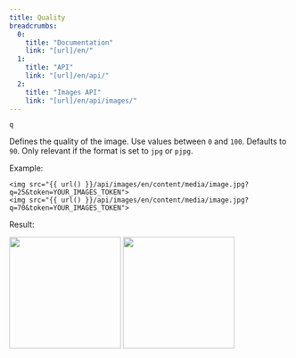```yaml
---
title: Quality
breadcrumbs:
  0:
    title: "Documentation"
    link: "[url]/en/"
  1:
    title: "API"
    link: "[url]/en/api/"
  2:
    title: "Images API"
    link: "[url]/en/api/images/"
---
```


`q`

Defines the quality of the image. Use values between `0` and `100`. Defaults to `90`. Only relevant if the format is set to `jpg` or `pjpg`.

Example:

```twig
<img src="{{ url() }}/api/images/en/content/media/image.jpg?q=25&token=YOUR_IMAGES_TOKEN">
<img src="{{ url() }}/api/images/en/content/media/image.jpg?q=70&token=YOUR_IMAGES_TOKEN">
```

Result:

<img width="200" class="inline" src="[url]/api/images/en/content/media/image.jpg?q=25&w=200&dpr=2&token=4864fb8e1ebe080e6e4ad5c4363083a6">
<img width="200" class="inline" src="[url]/api/images/en/content/media/image.jpg?q=70&w=200&dpr=2&token=4864fb8e1ebe080e6e4ad5c4363083a6">
